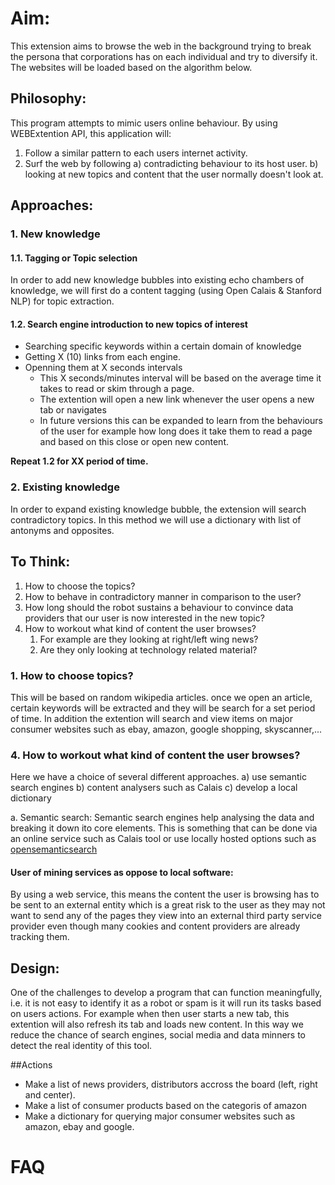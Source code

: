 # Aim:
This extension aims to browse the web in the background trying to break the persona that corporations has on each individual and try to diversify it. The websites will be loaded based on the algorithm below.
## Philosophy:
This program attempts to mimic users online behaviour. By using WEBExtention API, this application will:
 1. Follow a similar pattern to each users internet activity.
 2. Surf the web by following a) contradicting behaviour to its host user. b) looking at new topics and content that the user normally doesn't look at.
## Approaches:
### 1. New knowledge
#### 1.1. Tagging or Topic selection
In order to add new knowledge bubbles into existing echo chambers of knowledge, we will first do a content tagging (using Open Calais & Stanford NLP) for topic extraction.
#### 1.2. Search engine introduction to new topics of interest
- Searching specific keywords within a certain domain of knowledge
- Getting X (10) links from each engine.
- Openning them at X seconds intervals
    - This X seconds/minutes interval will be based on the average time it takes to read or skim through a page.
    - The extention will open a new link whenever the user opens a new tab or navigates
    - In future versions this can be expanded to learn from the behaviours of the user for example how long does it take them to read a page and based on this close or open new content.

**Repeat 1.2 for XX period of time.**

### 2. Existing knowledge
In order to expand existing knowledge bubble, the extension will search contradictory topics. In this method we will use a dictionary with list of antonyms and opposites.

## To Think:
1. How to choose the topics?
2. How to behave in contradictory manner in comparison to the user?
3. How long should the robot sustains a behaviour to convince data providers that our user is now interested in the new topic?
4. How to workout what kind of content the user browses?
    1. For example are they looking at right/left wing news?
    2. Are they only looking at technology related material?

### 1. How to choose topics?
This will be based on random wikipedia articles. once we open an article, certain keywords will be extracted and they will be search for a set period of time. In addition the extention will search and view items on major consumer websites such as ebay, amazon, google shopping, skyscanner,...
### 4. How to workout what kind of content the user browses?
Here we have a choice of several different approaches. a) use semantic search engines b) content analysers such as Calais c) develop a local dictionary

a. Semantic search:
Semantic search engines help analysing the data and breaking it down ito core elements. This is something that can be done via an online service such as Calais tool or use locally hosted options such as [opensemanticsearch](https://www.opensemanticsearch.org/doc/admin/install/desktop_search)


#### User of mining services as oppose to local software:
By using a web service, this means the content the user is browsing has to be sent to an external entity which is a great risk to the user as they may not want to send any of the pages they view into an external third party service provider even though many cookies and content providers are already tracking them.

## Design:
One of the challenges to develop a program that can function meaningfully, i.e. it is not easy to identify it as a robot or spam is it will run its tasks based on users actions.
For example when then user starts a new tab, this extention will also refresh its tab and loads new content. In this way we reduce the chance of search engines, social media and data minners to detect the real identity of this tool.

##Actions
- Make a list of news providers, distributors accross the board (left, right and center).
- Make a list of consumer products based on the categoris of amazon
- Make a dictionary for querying major consumer websites such as amazon, ebay and google.

# FAQ




